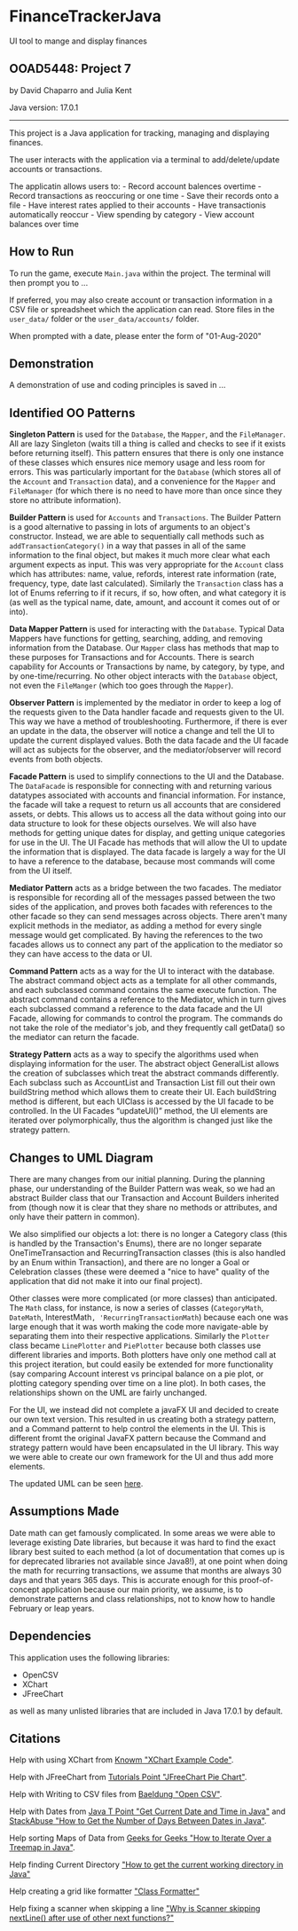 # FinanceTrackerJava
UI tool to mange and display finances


## OOAD5448: Project 7
by David Chaparro and Julia Kent

Java version: 17.0.1

--------------------------------

This project is a Java application for tracking, managing and displaying finances.

The user interacts with the application via a terminal to add/delete/update accounts or transactions.

The applicatin allows users to:
    - Record account balences overtime
    - Record transactions as reoccuring or one time
    - Save their records onto a file
    - Have interest rates applied to their accounts
    - Have transactionis automatically reoccur
    - View spending by category
    - View account balances over time


## How to Run

To run the game, execute `Main.java` within the project. The terminal will then prompt you to ...

If preferred, you may also create account or transaction information in a CSV file or spreadsheet which the application can read. Store files in the `user_data/` folder or the `user_data/accounts/` folder.

When prompted with a date, please enter the form of "01-Aug-2020"


## Demonstration

A demonstration of use and coding principles is saved in ...


## Identified OO Patterns

**Singleton Pattern** is used for the `Database`, the `Mapper`, and the `FileManager`.
All are lazy Singleton (waits till a thing is called and checks to see if it exists before returning itself).
This pattern ensures that there is only one instance of these classes which ensures nice memory usage and less room for errors.
This was particularly important for the `Database` (which stores all of the `Account` and `Transaction` data), and a convenience for the `Mapper` and `FileManager` (for which there is no need to have more than once since they store no attribute information).

**Builder Pattern** is used for `Accounts` and `Transactions`.
The Builder Pattern is a good alternative to passing in lots of arguments to an object's constructor.
Instead, we are able to sequentially call methods such as `addTransactionCategory()` in a way that passes in all of the same information to the final object, but makes it much more clear what each argument expects as input.
This was very appropriate for the `Account` class which has attributes: name, value, refords, interest rate information (rate, frequency, type, date last calculated). Similarly the `Transaction` class has a lot of Enums referring to if it recurs, if so, how often, and what category it is (as well as the typical name, date, amount, and account it comes out of or into).

**Data Mapper Pattern** is used for interacting with the `Database`.
Typical Data Mappers have functions for getting, searching, adding, and removing information from the Database.
Our `Mapper` class has methods that map to these purposes for Transactions and for Accounts.
There is search capability for Accounts or Transactions by name, by category, by type, and by one-time/recurring.
No other object interacts with the `Database` object, not even the `FileManger` (which too goes through the `Mapper`).

**Observer Pattern** is implemented by the mediator in order to keep a log of the
requests given to the Data handler facade and requests given to the UI. This way we have a
method of troubleshooting. Furthermore, if there is ever an update in the data, the observer will
notice a change and tell the UI to update the current displayed values. Both the data facade and
the UI facade will act as subjects for the observer, and the mediator/observer will record events
from both objects.

**Facade Pattern** is used to simplify connections to the UI and the Database. The
`DataFacade` is responsible for connecting with and returning various datatypes associated with
accounts and financial information. For instance, the facade will take a request to return us all
accounts that are considered assets, or debts. This allows us to access all the data without
going into our data structure to look for these objects ourselves. We will also have methods for
getting unique dates for display, and getting unique categories for use in the UI. The UI Facade has methods that will allow the UI to update the information that is
displayed. The data facade is largely a way for the UI to have a reference to the database,
because most commands will come from the UI itself.

**Mediator Pattern** acts as a bridge between the two facades. The mediator
is responsible for recording all of the messages passed between the two sides of the
application, and proves both facades with references to the other facade so they can send
messages across objects. There aren't many explicit methods in the mediator, as adding a
method for every single message would get complicated. By having the references to the two
facades allows us to connect any part of the application to the mediator so they can have
access to the data or UI.

**Command Pattern** acts as a way for the UI to interact with the database. The abstract command object acts as a template for all other commands, and each subclassed command contains the same execute function. The abstract command contains a reference to the Mediator, which in turn gives each subclassed command a reference to the data facade and the UI Facade, allowing for commands to control the program. The commands do not take the role of the mediator's job, and they frequently call getData() so the mediator can return the facade. 

**Strategy Pattern** acts as a way to specify the algorithms used when displaying information for the user. The abstract object GeneralList allows the creation of subclasses which treat the abstract commands differently. Each subclass such as AccountList and Transaction List fill out their own buildString method which allows them to create their UI. Each buildString method is different, but each UIClass is accessed by the UI facade to be controlled. In the UI Facades “updateUI()” method, the UI elements are iterated over polymorphically, thus the algorithm is changed just like the strategy pattern. 

## Changes to UML Diagram

There are many changes from our initial planning. During the planning phase, our understanding of the Builder Pattern was weak, so we had an abstract Builder class that our Transaction and Account Builders inherited from (though now it is clear that they share no methods or attributes, and only have their pattern in common).

We also simplified our objects a lot: there is no longer a Category class (this is handled by the Transaction's Enums), there are no longer separate OneTimeTransaction and RecurringTransaction classes (this is also handled by an Enum within Transaction), and there are no longer a Goal or Celebration classes (these were deemed a "nice to have" quality of the application that did not make it into our final project).

Other classes were more complicated (or more classes) than anticipated. The `Math` class, for instance, is now a series of classes (`CategoryMath`, `DateMath`, InterestMath`, 'RecurringTransactionMath`) because each one was large enough that it was worth making the code more navigate-able by separating them into their respective applications. Similarly the `Plotter` class became `LinePlotter` and `PiePlotter` because both classes use different libraries and imports. Both plotters have only one method call at this project iteration, but could easily be extended for more functionality (say comparing Account interest vs principal balance on a pie plot, or plotting category spending over time on a line plot). In both cases, the relationships shown on the UML are fairly unchanged.

For the UI, we instead did not complete a javaFX UI and decided to create our own text version. This resulted in us creating both a strategy pattern, and a Command patternt to help control the elements in the UI. This is different fromt the original JavaFX pattern because the Command and strategy pattern would have been encapsulated in the UI library. This way we were able to create our own framework for the UI and thus add more elements. 

The updated UML can be seen [here](FinanceTrackerClassDiagram_P7.drawio.png).

## Assumptions Made

Date math can get famously complicated. In some areas we were able to leverage existing Date libraries, but because it was hard to find the exact library best suited to each method (a lot of documentation that comes up is for deprecated libraries not available since Java8!), at one point when doing the math for recurring transactions, we assume that months are always 30 days and that years 365 days. This is accurate enough for this proof-of-concept application because our main priority, we assume, is to demonstrate patterns and class relationships, not to know how to handle February or leap years.

## Dependencies

This application uses the following libraries:
  - OpenCSV
  - XChart
  - JFreeChart

as well as many unlisted libraries that are included in Java 17.0.1 by default.

## Citations

Help with using XChart from [Knowm "XChart Example Code"](https://knowm.org/open-source/xchart/xchart-example-code/).

Help with JFreeChart from [Tutorials Point "JFreeChart Pie Chart"](https://www.tutorialspoint.com/jfreechart/jfreechart_pie_chart.htm).

Help with Writing to CSV files from [Baeldung "Open CSV"](https://www.baeldung.com/opencsv).

Help with Dates from [Java T Point "Get Current Date and Time in Java"](https://www.javatpoint.com/java-get-current-date) and [StackAbuse "How to Get the Number of Days Between Dates in Java"](https://stackabuse.com/how-to-get-the-number-of-days-between-dates-in-java/).

Help sorting Maps of Data from [Geeks for Geeks "How to Iterate Over a Treemap in Java"](https://www.geeksforgeeks.org/how-to-iterate-over-a-treemap-in-java/).

Help finding Current Directory ["How to get the current working directory in Java"](https://mkyong.com/java/how-to-get-the-current-working-directory-in-java/#:~:text=In%20Java%2C%20we%20can%20use,where%20your%20program%20was%20launched.)

Help creating a grid like formatter ["Class Formatter"](https://docs.oracle.com/javase/1.5.0/docs/api/java/util/Formatter.html#syntax)

Help fixing a scanner when skipping a line ["Why is Scanner skipping nextLine() after use of other next functions?"](https://www.geeksforgeeks.org/why-is-scanner-skipping-nextline-after-use-of-other-next-functions/)
